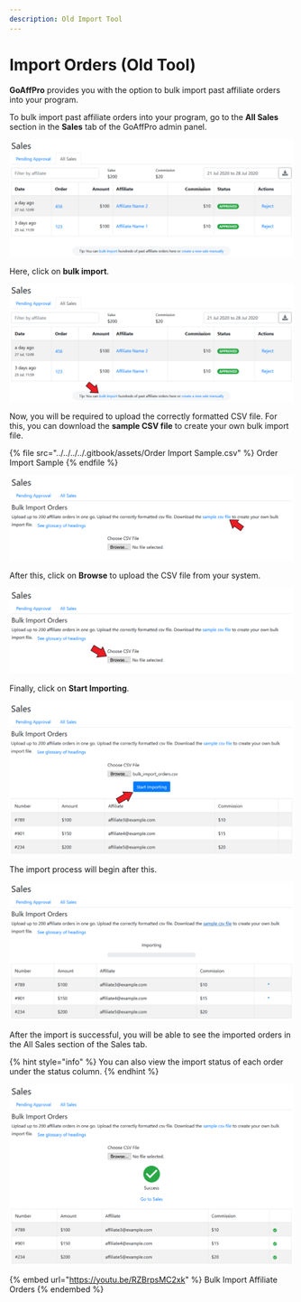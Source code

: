 ```yaml
---
description: Old Import Tool
---
```


# Import Orders (Old Tool)

**GoAffPro** provides you with the option to bulk import past affiliate orders into your program.

To bulk import past affiliate orders into your program, go to the **All Sales** section in the **Sales** tab of the GoAffPro admin panel.

![Sales > All Sales](<../../../../.gitbook/assets/image (1807).png>)

Here, click on **bulk import**.

![Click on bulk import](<../../../../.gitbook/assets/Annotation 2020-07-28 120239.png>)

Now, you will be required to upload the correctly formatted CSV file. For this, you can download the **sample CSV file** to create your own bulk import file.

{% file src="../../../../.gitbook/assets/Order Import Sample.csv" %}
Order Import Sample
{% endfile %}

![Create your own bulk import file](<../../../../.gitbook/assets/Annotation 2020-07-28 120555.png>)

After this, click on **Browse** to upload the CSV file from your system.

![Click on Browse](<../../../../.gitbook/assets/Annotation 2020-07-28 120555 (1).png>)

Finally, click on **Start Importing**.

![Click on Start Importing](<../../../../.gitbook/assets/Annotation 2020-07-28 134729.png>)

The import process will begin after this.

![](<../../../../.gitbook/assets/Annotation 2020-07-28 143918.png>)

After the import is successful, you will be able to see the imported orders in the All Sales section of the Sales tab.

{% hint style="info" %}
You can also view the import status of each order under the status column.&#x20;
{% endhint %}

![](<../../../../.gitbook/assets/image (1541).png>)

{% embed url="https://youtu.be/RZBrpsMC2xk" %}
Bulk Import Affiliate Orders
{% endembed %}

